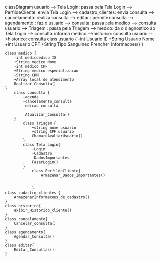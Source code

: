 classDiagram
 usuario --> Tela Login: passa pela 
 Tela Login --> PerfildeCliente: envia 
 Tela Login --> cadastro_clientes: envia
 consulta --> cancelamento: realiza 
 consulta --> editar : permite
 consulta --> agendamento : faz o 
 usuario --> consulta: passa pela
 medico --> consulta
 usuario --> Triagem : passa pela
 Triagem --> medico: da o diagnostico ao 
 Tela Login --> consulta: informa 
 medico -->historico: consulta
 usuario -->historico: consulta
    class usuario {
        -int Usuario ID
        +String Usuario Nome
        +int Usuario CPF
        +String Tipo Sanguineo
        Prencher_Informacoes()
    }
        
    class medico {
        -int medicoedico ID
        +String medico Nome
        -int medico CPF
        +String medico especializacao
        -String CRM
        +Array local de atendimento
        Realizar_Consulta()
    }
        class consulta {
            -agenda
            -cancelamento_consulta
            -edicao consulta

             Atualizar_Consulta()
        }
            class Triagem {
                +string nome usuario
                +string CPF usuario 
                ChamareAvaliarUsuario() 
            }
            class Tela Login{
                -Login
                -Cadastro
                -DadosImportantes
                FazerLogin()
            }
                class PerfildeCliente{
                    Armazenar_Dados_Importantes()
    

                }
    class cadastro_clientes {
        ArmazenarInformacoes_de_cadastro()
    }
    class historico{
        exibir_Historico_cliente()
    }
    class cancelamento{
        Cancelar_consulta()
    }
    class agendamento{
        Agendar_Consulta()
    }
    class editar{
        Editar_Consultas()
    }
